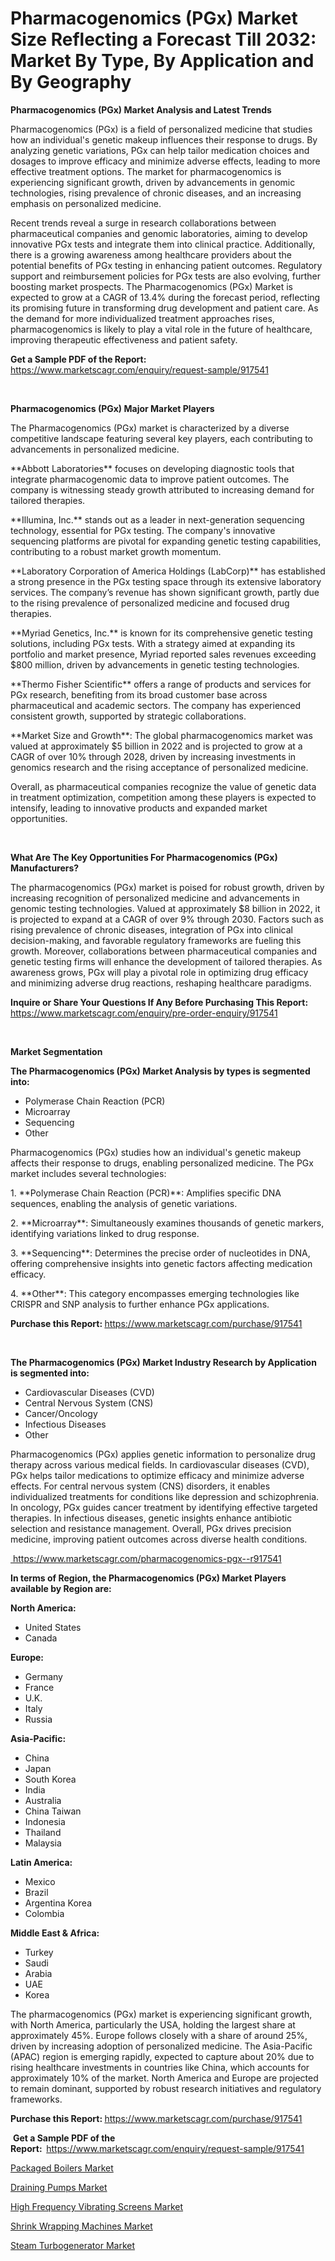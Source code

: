 <p><h1>Pharmacogenomics (PGx) Market Size Reflecting a Forecast Till 2032: Market By Type, By Application and By Geography</h1></p><p><strong>Pharmacogenomics (PGx) Market Analysis and Latest Trends</strong></p>
<p><p>Pharmacogenomics (PGx) is a field of personalized medicine that studies how an individual's genetic makeup influences their response to drugs. By analyzing genetic variations, PGx can help tailor medication choices and dosages to improve efficacy and minimize adverse effects, leading to more effective treatment options. The market for pharmacogenomics is experiencing significant growth, driven by advancements in genomic technologies, rising prevalence of chronic diseases, and an increasing emphasis on personalized medicine.</p><p>Recent trends reveal a surge in research collaborations between pharmaceutical companies and genomic laboratories, aiming to develop innovative PGx tests and integrate them into clinical practice. Additionally, there is a growing awareness among healthcare providers about the potential benefits of PGx testing in enhancing patient outcomes. Regulatory support and reimbursement policies for PGx tests are also evolving, further boosting market prospects. The Pharmacogenomics (PGx) Market is expected to grow at a CAGR of 13.4% during the forecast period, reflecting its promising future in transforming drug development and patient care. As the demand for more individualized treatment approaches rises, pharmacogenomics is likely to play a vital role in the future of healthcare, improving therapeutic effectiveness and patient safety.</p></p>
<p><strong>Get a Sample PDF of the Report:&nbsp;</strong> <a href="https://www.marketscagr.com/enquiry/request-sample/917541?utm_campaign=1848&utm_medium=2&utm_source=Github&utm_content=ia&utm_term=11042025&utm_id=pharmacogenomics-pgx">https://www.marketscagr.com/enquiry/request-sample/917541</a></p>
<p>&nbsp;</p>
<p><strong>Pharmacogenomics (PGx) Major Market Players</strong></p>
<p><p>The Pharmacogenomics (PGx) market is characterized by a diverse competitive landscape featuring several key players, each contributing to advancements in personalized medicine. </p><p>**Abbott Laboratories** focuses on developing diagnostic tools that integrate pharmacogenomic data to improve patient outcomes. The company is witnessing steady growth attributed to increasing demand for tailored therapies.</p><p>**Illumina, Inc.** stands out as a leader in next-generation sequencing technology, essential for PGx testing. The company's innovative sequencing platforms are pivotal for expanding genetic testing capabilities, contributing to a robust market growth momentum.</p><p>**Laboratory Corporation of America Holdings (LabCorp)** has established a strong presence in the PGx testing space through its extensive laboratory services. The company’s revenue has shown significant growth, partly due to the rising prevalence of personalized medicine and focused drug therapies.</p><p>**Myriad Genetics, Inc.** is known for its comprehensive genetic testing solutions, including PGx tests. With a strategy aimed at expanding its portfolio and market presence, Myriad reported sales revenues exceeding $800 million, driven by advancements in genetic testing technologies.</p><p>**Thermo Fisher Scientific** offers a range of products and services for PGx research, benefiting from its broad customer base across pharmaceutical and academic sectors. The company has experienced consistent growth, supported by strategic collaborations.</p><p>**Market Size and Growth**: The global pharmacogenomics market was valued at approximately $5 billion in 2022 and is projected to grow at a CAGR of over 10% through 2028, driven by increasing investments in genomics research and the rising acceptance of personalized medicine.</p><p>Overall, as pharmaceutical companies recognize the value of genetic data in treatment optimization, competition among these players is expected to intensify, leading to innovative products and expanded market opportunities.</p></p>
<p>&nbsp;</p>
<p><strong>What Are The Key Opportunities For Pharmacogenomics (PGx) Manufacturers?</strong></p>
<p><p>The pharmacogenomics (PGx) market is poised for robust growth, driven by increasing recognition of personalized medicine and advancements in genomic testing technologies. Valued at approximately $8 billion in 2022, it is projected to expand at a CAGR of over 9% through 2030. Factors such as rising prevalence of chronic diseases, integration of PGx into clinical decision-making, and favorable regulatory frameworks are fueling this growth. Moreover, collaborations between pharmaceutical companies and genetic testing firms will enhance the development of tailored therapies. As awareness grows, PGx will play a pivotal role in optimizing drug efficacy and minimizing adverse drug reactions, reshaping healthcare paradigms.</p></p>
<p><strong>Inquire or Share Your Questions If Any Before Purchasing This Report:</strong> <a href="https://www.marketscagr.com/enquiry/pre-order-enquiry/917541?utm_campaign=1848&utm_medium=2&utm_source=Github&utm_content=ia&utm_term=11042025&utm_id=pharmacogenomics-pgx">https://www.marketscagr.com/enquiry/pre-order-enquiry/917541</a></p>
<p>&nbsp;</p>
<p><strong>Market Segmentation</strong></p>
<p><strong>The Pharmacogenomics (PGx) Market Analysis by types is segmented into:</strong></p>
<p><ul><li>Polymerase Chain Reaction (PCR)</li><li>Microarray</li><li>Sequencing</li><li>Other</li></ul></p>
<p><p>Pharmacogenomics (PGx) studies how an individual's genetic makeup affects their response to drugs, enabling personalized medicine. The PGx market includes several technologies: </p><p>1. **Polymerase Chain Reaction (PCR)**: Amplifies specific DNA sequences, enabling the analysis of genetic variations.</p><p>2. **Microarray**: Simultaneously examines thousands of genetic markers, identifying variations linked to drug response.</p><p>3. **Sequencing**: Determines the precise order of nucleotides in DNA, offering comprehensive insights into genetic factors affecting medication efficacy. </p><p>4. **Other**: This category encompasses emerging technologies like CRISPR and SNP analysis to further enhance PGx applications.</p></p>
<p><strong>Purchase this Report:&nbsp;</strong><a href="https://www.marketscagr.com/purchase/917541?utm_campaign=1848&utm_medium=2&utm_source=Github&utm_content=ia&utm_term=11042025&utm_id=pharmacogenomics-pgx">https://www.marketscagr.com/purchase/917541</a></p>
<p>&nbsp;</p>
<p><strong>The Pharmacogenomics (PGx) Market Industry Research by Application is segmented into:</strong></p>
<p><ul><li>Cardiovascular Diseases (CVD)</li><li>Central Nervous System (CNS)</li><li>Cancer/Oncology</li><li>Infectious Diseases</li><li>Other</li></ul></p>
<p><p>Pharmacogenomics (PGx) applies genetic information to personalize drug therapy across various medical fields. In cardiovascular diseases (CVD), PGx helps tailor medications to optimize efficacy and minimize adverse effects. For central nervous system (CNS) disorders, it enables individualized treatments for conditions like depression and schizophrenia. In oncology, PGx guides cancer treatment by identifying effective targeted therapies. In infectious diseases, genetic insights enhance antibiotic selection and resistance management. Overall, PGx drives precision medicine, improving patient outcomes across diverse health conditions.</p></p>
<p><a href="https://www.marketscagr.com/pharmacogenomics-pgx--r917541?utm_campaign=1848&utm_medium=2&utm_source=Github&utm_content=ia&utm_term=11042025&utm_id=pharmacogenomics-pgx">&nbsp;https://www.marketscagr.com/pharmacogenomics-pgx--r917541</a></p>
<p><strong>In terms of Region, the Pharmacogenomics (PGx) Market Players available by Region are:</strong></p>
<p>
    <p> <strong> North America: </strong>
        <ul>
            <li>United States</li>
            <li>Canada</li>
        </ul>
        </p> 
    <p> <strong> Europe: </strong>
        <ul>
            <li>Germany</li>
            <li>France</li>
            <li>U.K.</li>
            <li>Italy</li>
            <li>Russia</li>
        </ul>
        </p> 
    <p> <strong> Asia-Pacific: </strong>
        <ul>
            <li>China</li>
            <li>Japan</li>
            <li>South Korea</li>
            <li>India</li>
            <li>Australia</li>
            <li>China Taiwan</li>
            <li>Indonesia</li>
            <li>Thailand</li>
            <li>Malaysia</li>
        </ul>
        </p> 
    <p> <strong> Latin America: </strong>
        <ul>
            <li>Mexico</li>
            <li>Brazil</li>
            <li>Argentina Korea</li>
            <li>Colombia</li>
        </ul>
        </p> 
    <p> <strong> Middle East & Africa: </strong>
        <ul>
            <li>Turkey</li>
            <li>Saudi</li>
            <li>Arabia</li>
            <li>UAE</li>
            <li>Korea</li>
        </ul>
    </p>
    </p>
<p><p>The pharmacogenomics (PGx) market is experiencing significant growth, with North America, particularly the USA, holding the largest share at approximately 45%. Europe follows closely with a share of around 25%, driven by increasing adoption of personalized medicine. The Asia-Pacific (APAC) region is emerging rapidly, expected to capture about 20% due to rising healthcare investments in countries like China, which accounts for approximately 10% of the market. North America and Europe are projected to remain dominant, supported by robust research initiatives and regulatory frameworks.</p></p>
<p><strong>Purchase this Report: </strong><a href="https://www.marketscagr.com/purchase/917541?utm_campaign=1848&utm_medium=2&utm_source=Github&utm_content=ia&utm_term=11042025&utm_id=pharmacogenomics-pgx">https://www.marketscagr.com/purchase/917541</a></p>
<p>&nbsp;<strong>Get a Sample PDF of the Report:&nbsp;&nbsp;</strong><a href="https://www.marketscagr.com/enquiry/request-sample/917541?utm_campaign=1848&utm_medium=2&utm_source=Github&utm_content=ia&utm_term=11042025&utm_id=pharmacogenomics-pgx">https://www.marketscagr.com/enquiry/request-sample/917541</a></p>
<p><strong></strong></p>
<p><p><a href="https://github.com/rianttegang/Market-Research-Report-List-1/blob/main/packaged-boilers-market.md?utm_campaign=1848&utm_medium=2&utm_source=Github&utm_content=ia&utm_term=11042025&utm_id=pharmacogenomics-pgx">Packaged Boilers Market</a></p><p><a href="https://github.com/nafidurii/Market-Research-Report-List-1/blob/main/draining-pumps-market.md?utm_campaign=1848&utm_medium=2&utm_source=Github&utm_content=ia&utm_term=11042025&utm_id=pharmacogenomics-pgx">Draining Pumps Market</a></p><p><a href="https://github.com/sefathlehki/Market-Research-Report-List-1/blob/main/high-frequency-vibrating-screens-market.md?utm_campaign=1848&utm_medium=2&utm_source=Github&utm_content=ia&utm_term=11042025&utm_id=pharmacogenomics-pgx">High Frequency Vibrating Screens Market</a></p><p><a href="https://github.com/tumacaakesha78/Market-Research-Report-List-1/blob/main/shrink-wrapping-machines-market.md?utm_campaign=1848&utm_medium=2&utm_source=Github&utm_content=ia&utm_term=11042025&utm_id=pharmacogenomics-pgx">Shrink Wrapping Machines Market</a></p><p><a href="https://github.com/pearlinewhite4692/Market-Research-Report-List-1/blob/main/steam-turbogenerator-market.md?utm_campaign=1848&utm_medium=2&utm_source=Github&utm_content=ia&utm_term=11042025&utm_id=pharmacogenomics-pgx">Steam Turbogenerator Market</a></p></p>